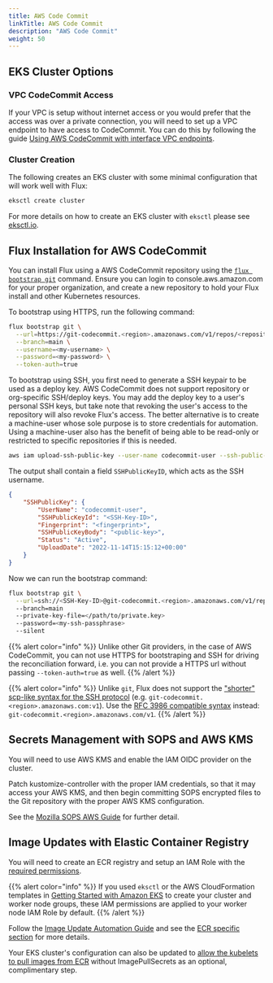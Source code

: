 ```yaml
---
title: AWS Code Commit
linkTitle: AWS Code Commit
description: "AWS Code Commit"
weight: 50
---
```


## EKS Cluster Options

### VPC CodeCommit Access

If your VPC is setup without internet access or you would prefer that the access was over a private connection, you
will need to set up a VPC endpoint to have access to CodeCommit. You can do this by following the guide [Using AWS
CodeCommit with interface VPC endpoints](https://docs.aws.amazon.com/codecommit/latest/userguide/codecommit-and-interface-VPC.html).

### Cluster Creation

The following creates an EKS cluster with some minimal configuration that will work well with Flux:

```sh
eksctl create cluster
```

For more details on how to create an EKS cluster with `eksctl` please see [eksctl.io](https://eksctl.io).

## Flux Installation for AWS CodeCommit

You can install Flux using a AWS CodeCommit repository using the [`flux bootstrap git`](../../installation#bootstrap)
command.
Ensure you can login to console.aws.amazon.com for your proper organization, and create a new repository to hold your Flux
install and other Kubernetes resources.

To bootstrap using HTTPS, run the following command:
```sh
flux bootstrap git \
  --url=https://git-codecommit.<region>.amazonaws.com/v1/repos/<repository> \
  --branch=main \
  --username=<my-username> \
  --password=<my-password> \
  --token-auth=true
```

To bootstrap using SSH, you first need to generate a SSH keypair to be used as a deploy key.
AWS CodeCommit does not support repository or org-specific SSH/deploy keys. You may add the deploy
key to a user's personal SSH keys, but take note that revoking the user's access to the repository
will also revoke Flux's access. The better alternative is to create a machine-user whose sole
purpose is to store credentials for automation. Using a machine-user also has the benefit of being
able to be read-only or restricted to specific repositories if this is needed.
```sh
aws iam upload-ssh-public-key --user-name codecommit-user --ssh-public-key-body file://sshkey.pub
```

The output shall contain a field `SSHPublicKeyID`, which acts as the SSH username.
```json
{
    "SSHPublicKey": {
        "UserName": "codecommit-user",
        "SSHPublicKeyId": "<SSH-Key-ID>",
        "Fingerprint": "<fingerprint>",
        "SSHPublicKeyBody": "<public-key>",
        "Status": "Active",
        "UploadDate": "2022-11-14T15:15:12+00:00"
    }
}
```

Now we can run the bootstrap command:
```sh
flux bootstrap git \
  --url=ssh://<SSH-Key-ID>@git-codecommit.<region>.amazonaws.com/v1/repos/<repository>
  --branch=main
  --private-key-file=</path/to/private.key>
  --password=<my-ssh-passphrase>
  --silent
```

{{% alert color="info" %}}
Unlike other Git providers, in the case of AWS CodeCommit, you can not use HTTPS for bootstraping
and SSH for driving the reconciliation forward, i.e. you can not provide a HTTPS url without
passing `--token-auth=true` as well.
{{% /alert %}}

{{% alert color="info" %}}
Unlike `git`, Flux does not support the ["shorter" scp-like syntax for the SSH
protocol](https://git-scm.com/book/en/v2/Git-on-the-Server-The-Protocols#_the_ssh_protocol)
(e.g. `git-codecommit.<region>.amazonaws.com:v1`).
Use the [RFC 3986 compatible syntax](https://tools.ietf.org/html/rfc3986#section-3) instead: `git-codecommit.<region>.amazonaws.com/v1`.
{{% /alert %}}

## Secrets Management with SOPS and AWS KMS

You will need to use AWS KMS and enable the IAM OIDC provider on the cluster.

Patch kustomize-controller with the proper IAM credentials, so that it may access your AWS KMS, and then begin
committing SOPS encrypted files to the Git repository with the proper AWS KMS configuration.

See the [Mozilla SOPS AWS Guide](../../guides/mozilla-sops#aws) for further detail.

## Image Updates with Elastic Container Registry

You will need to create an ECR registry and setup an IAM Role with the [required
permissions](https://docs.aws.amazon.com/AmazonECR/latest/userguide/ECR_on_EKS.html).

{{% alert color="info" %}}
If you used `eksctl` or the AWS CloudFormation templates in [Getting Started with Amazon
EKS](https://docs.aws.amazon.com/eks/latest/userguide/getting-started.html) to create your cluster and worker
node groups, these IAM permissions are applied to your worker node IAM Role by default.
{{% /alert %}}

Follow the [Image Update Automation Guide](../guides/image-update.md) and see the
[ECR specific section](../guides/image-update.md#aws-elastic-container-registry) for more details.

Your EKS cluster's configuration can also be updated to
[allow the kubelets to pull images from ECR](https://docs.aws.amazon.com/AmazonECR/latest/userguide/ECR_on_EKS.html)
without ImagePullSecrets as an optional, complimentary step.
